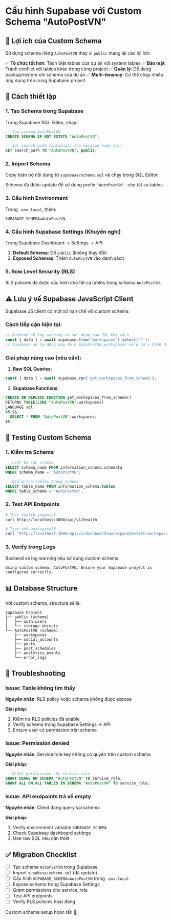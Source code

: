 # Cấu hình Supabase với Custom Schema "AutoPostVN"

## 🎯 Lợi ích của Custom Schema

Sử dụng schema riêng `AutoPostVN` thay vì `public` mang lại các lợi ích:

✅ **Tổ chức tốt hơn**: Tách biệt tables của dự án với system tables
✅ **Bảo mật**: Tránh conflict với tables khác trong cùng project
✅ **Quản lý**: Dễ dàng backup/restore chỉ schema của dự án
✅ **Multi-tenancy**: Có thể chạy nhiều ứng dụng trên cùng Supabase project

## 🚀 Cách thiết lập

### 1. Tạo Schema trong Supabase

Trong Supabase SQL Editor, chạy:

```sql
-- Tạo schema AutoPostVN
CREATE SCHEMA IF NOT EXISTS "AutoPostVN";

-- Set search path (optional, cho session hiện tại)
SET search_path TO "AutoPostVN", public;
```

### 2. Import Schema

Copy toàn bộ nội dung từ `supabase/schema.sql` và chạy trong SQL Editor.

Schema đã được update để sử dụng prefix `"AutoPostVN".` cho tất cả tables.

### 3. Cấu hình Environment

Trong `.env.local`, thêm:

```env
SUPABASE_SCHEMA=AutoPostVN
```

### 4. Cấu hình Supabase Settings (Khuyến nghị)

Trong Supabase Dashboard → Settings → API:

1. **Default Schema**: Để `public` (không thay đổi)
2. **Exposed Schemas**: Thêm `AutoPostVN` vào danh sách

### 5. Row Level Security (RLS)

RLS policies đã được cấu hình cho tất cả tables trong schema `AutoPostVN`.

## ⚠️ Lưu ý về Supabase JavaScript Client

Supabase JS client có một số hạn chế với custom schema:

### Cách tiếp cận hiện tại:

```typescript
// Backend sẽ log warning và sử dụng raw SQL khi cần
const { data } = await supabase.from('workspaces').select('*');
// Supabase sẽ tự động map đến AutoPostVN.workspaces nếu cấu hình đúng
```

### Giải pháp nâng cao (nếu cần):

1. **Raw SQL Queries**:
```typescript
const { data } = await supabase.rpc('get_workspaces_from_schema');
```

2. **Supabase Functions**:
```sql
CREATE OR REPLACE FUNCTION get_workspaces_from_schema()
RETURNS TABLE(LIKE "AutoPostVN".workspaces)
LANGUAGE sql
AS $$
  SELECT * FROM "AutoPostVN".workspaces;
$$;
```

## 🔧 Testing Custom Schema

### 1. Kiểm tra Schema

```sql
-- Liệt kê các schema
SELECT schema_name FROM information_schema.schemata 
WHERE schema_name = 'AutoPostVN';

-- Kiểm tra tables trong schema
SELECT table_name FROM information_schema.tables 
WHERE table_schema = 'AutoPostVN';
```

### 2. Test API Endpoints

```bash
# Test health endpoint
curl http://localhost:3000/api/v1/health

# Test với workspaceId
curl "http://localhost:3000/api/v1/dashboard?workspaceId=test-workspace"
```

### 3. Verify trong Logs

Backend sẽ log warning nếu sử dụng custom schema:

```
Using custom schema: AutoPostVN. Ensure your Supabase project is configured correctly.
```

## 📊 Database Structure

Với custom schema, structure sẽ là:

```
Supabase Project
├── public (schema)
│   ├── auth.users
│   └── storage.objects
└── AutoPostVN (schema)
    ├── workspaces
    ├── social_accounts
    ├── posts
    ├── post_schedules
    ├── analytics_events
    └── error_logs
```

## 🚨 Troubleshooting

### Issue: Table không tìm thấy

**Nguyên nhân**: RLS policy hoặc schema không được expose

**Giải pháp**:
1. Kiểm tra RLS policies đã enable
2. Verify schema trong Supabase Settings → API
3. Ensure user có permission trên schema

### Issue: Permission denied

**Nguyên nhân**: Service role key không có quyền trên custom schema

**Giải pháp**:
```sql
-- Grant permissions cho service role
GRANT USAGE ON SCHEMA "AutoPostVN" TO service_role;
GRANT ALL ON ALL TABLES IN SCHEMA "AutoPostVN" TO service_role;
```

### Issue: API endpoints trả về empty

**Nguyên nhân**: Client đang query sai schema

**Giải pháp**:
1. Verify environment variable `SUPABASE_SCHEMA`
2. Check Supabase dashboard settings
3. Use raw SQL nếu cần thiết

## ✅ Migration Checklist

- [ ] Tạo schema `AutoPostVN` trong Supabase
- [ ] Import `supabase/schema.sql` (đã update)
- [ ] Cấu hình `SUPABASE_SCHEMA=AutoPostVN` trong `.env.local`
- [ ] Expose schema trong Supabase Settings
- [ ] Grant permissions cho service_role
- [ ] Test API endpoints
- [ ] Verify RLS policies hoạt động

Custom schema setup hoàn tất! 🎉
